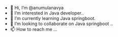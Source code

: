 - 👋 Hi, I’m @anumulanavya
- 👀 I’m interested in Java developer..
- 🌱 I’m currently learning Java springboot.
- 💞️ I’m looking to collaborate on Java springboot ..
- 📫 How to reach me ...

<!---
anumulanavya/anumulanavya is a ✨ special ✨ repository because its `README.md` (this file) appears on your GitHub profile.
You can click the Preview link to take a look at your changes.
--->
